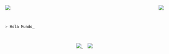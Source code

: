 <a href="https://gitlab.com/RicardoValladares">
  <img align="left" src="https://img.shields.io/badge/gitlab-%23D35400.svg?&style=for-the-badge&logo=gitlab&logoColor=white" />
</a>
<a href="https://bitbucket.org/R_A_V_R_/">
  <img align="right" src="https://img.shields.io/badge/bitbucket-%230080FF.svg?&style=for-the-badge&logo=bitbucket&logoColor=white" />
</a>

<br> <br>

```bash
> Hola Mundo_
``` 
<br>

<p align = "center">
  <a href="https://github.com/RicardoValladares">
    <img src = "https://github-readme-stats.vercel.app/api/top-langs/?username=RicardoValladares&hide=html,css&theme=tokyonight&langs_count=3">
  </a>
  &nbsp; &nbsp;
  <a href="https://github.com/RicardoValladares">
    <img  src = "https://github-readme-stats.vercel.app/api?username=RicardoValladares&show_icons=true&theme=tokyonight&line_height=27">
  </a>
</p>
